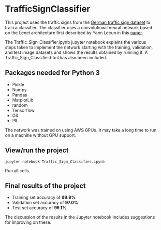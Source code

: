 # TrafficSignClassifier

This project uses the traffic signs from the [German traffic sign dataset](http://benchmark.ini.rub.de/?section=gtsrb&subsection=dataset) to train a classifier. The classifier uses a convolutional neural network based on the Lenet architecture first described by Yann Lecun in this [paper](http://yann.lecun.com/exdb/publis/pdf/lecun-98.pdf).

The Traffic_Sign_Classifier.ipynb jupyter notebook explains the various steps taken to implement the network starting with the training, validation, and test image datasets and shows the results obtained by running it. A Traffic_Sign_Classifier.html has also been included.

## Packages needed for Python 3
* Pickle
* Numpy
* Pandas
* MatplotLib
* random
* Tensorflow
* OS
* PIL


The network was trained on using AWS GPUs. It may take a long time to run on a machine without GPU support.

## View/run the project

`jupyter notebook Traffic_Sign_Classifier.ipynb`

Run all cells.

## Final results of the project

* Training set accuracy of **99.9%**
* Validation set accuracy of **97.0%**
* Test set accuracy of **95.1%**

The discussion of the results in the Jupyter notebook includes suggestions for improving on these.
